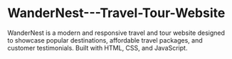 # WanderNest---Travel-Tour-Website
WanderNest is a modern and responsive travel and tour website designed to showcase popular destinations, affordable travel packages, and customer testimonials. Built with HTML, CSS, and JavaScript.
